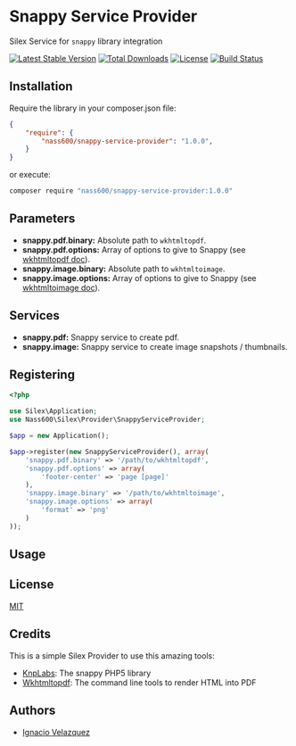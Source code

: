 # Snappy Service Provider #

Silex Service for `snappy` library integration

[![Latest Stable Version](https://poser.pugx.org/nass600/snappy-service-provider/v/stable.png)](https://packagist.org/packages/nass600/snappy-service-provider)
[![Total Downloads](https://poser.pugx.org/nass600/snappy-service-provider/downloads.png)](https://packagist.org/packages/nass600/snappy-service-provider)
[![License](https://poser.pugx.org/nass600/snappy-service-provider/license.svg)](https://packagist.org/packages/nass600/snappy-service-provider)
[![Build Status](https://travis-ci.org/nass600/snappy-service-provider.svg?branch=master)](https://travis-ci.org/nass600/snappy-service-provider)


## Installation ##

Require the library in your composer.json file:

```json
{
    "require": {
        "nass600/snappy-service-provider": "1.0.0",
    }
}
```

or execute:

```bash
composer require "nass600/snappy-service-provider:1.0.0"
```

## Parameters ##

+ __snappy.pdf.binary:__ Absolute path to `wkhtmltopdf`.
+ __snappy.pdf.options:__ Array of options to give to Snappy (see [wkhtmltopdf doc](http://madalgo.au.dk/~jakobt/wkhtmltoxdoc/wkhtmltopdf_0.10.0_rc2-doc.html)).
+ __snappy.image.binary:__ Absolute path to `wkhtmltoimage`.
+ __snappy.image.options:__ Array of options to give to Snappy (see [wkhtmltoimage doc](http://madalgo.au.dk/~jakobt/wkhtmltoxdoc/wkhtmltoimage_0.10.0_rc2-doc.html)).

## Services ##

+ __snappy.pdf:__ Snappy service to create pdf.
+ __snappy.image:__ Snappy service to create image snapshots / thumbnails.


## Registering ##

```php
<?php

use Silex\Application;
use Nass600\Silex\Provider\SnappyServiceProvider;

$app = new Application();

$app->register(new SnappyServiceProvider(), array(
    'snappy.pdf.binary' => '/path/to/wkhtmltopdf',
    'snappy.pdf.options' => array(
        'footer-center' => 'page [page]'
    ),
    'snappy.image.binary' => '/path/to/wkhtmltoimage',
    'snappy.image.options' => array(
        'format' => 'png'
    )
));
```

## Usage ##

## License ##

[MIT](LICENSE)

## Credits ##

This is a simple Silex Provider to use this amazing tools:

+ [KnpLabs](https://github.com/KnpLabs/snappy): The snappy PHP5 library
+ [Wkhtmltopdf](https://github.com/wkhtmltopdf/wkhtmltopdf): The command line tools to render HTML into PDF

## Authors ##

+ [Ignacio Velazquez](http://ignaciovelazquez.es)